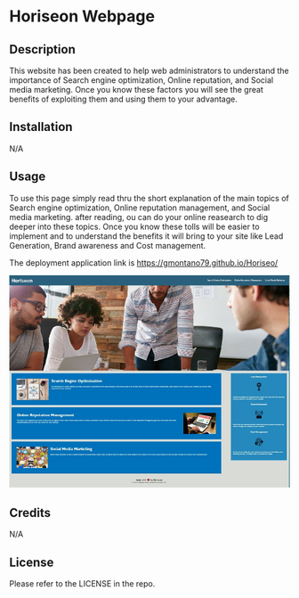 # Horiseon Webpage

## Description

This website has been created to help web administrators to understand
the importance of Search engine optimization, Online reputation, and Social media marketing. Once you know these factors you will
see the great benefits of exploiting them and using them to your advantage.

## Installation

N/A

## Usage

To use this page simply read thru the short explanation of the main topics of Search engine optimization, Online reputation management, and Social media marketing. after reading, ou can do your online reasearch to dig deeper into these topics. Once you know these tolls will be easier to implement and to understand the benefits it will bring to your site like Lead Generation, Brand awareness and Cost management.

The deployment application link is https://gmontano79.github.io/Horiseo/

![alt Page Screenshoot](assets/images/page-screenshot.JPG)

## Credits

N/A

## License

Please refer to the LICENSE in the repo.
